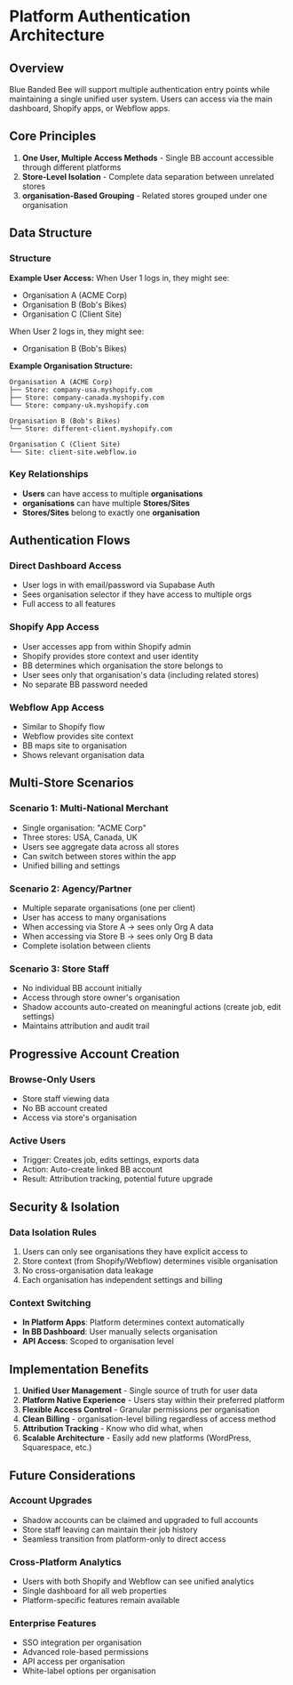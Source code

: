 # Platform Authentication Architecture

## Overview

Blue Banded Bee will support multiple authentication entry points while maintaining a single unified user system. Users can access via the main dashboard, Shopify apps, or Webflow apps.

## Core Principles

1. **One User, Multiple Access Methods** - Single BB account accessible through different platforms
2. **Store-Level Isolation** - Complete data separation between unrelated stores
3. **organisation-Based Grouping** - Related stores grouped under one organisation

## Data Structure

### Structure

**Example User Access:**
When User 1 logs in, they might see:

- Organisation A (ACME Corp)
- Organisation B (Bob's Bikes)
- Organisation C (Client Site)

When User 2 logs in, they might see:

- Organisation B (Bob's Bikes)

**Example Organisation Structure:**

```
Organisation A (ACME Corp)
├── Store: company-usa.myshopify.com
├── Store: company-canada.myshopify.com
└── Store: company-uk.myshopify.com

Organisation B (Bob's Bikes)
└── Store: different-client.myshopify.com

Organisation C (Client Site)
└── Site: client-site.webflow.io
```

### Key Relationships

- **Users** can have access to multiple **organisations**
- **organisations** can have multiple **Stores/Sites**
- **Stores/Sites** belong to exactly one **organisation**

## Authentication Flows

### Direct Dashboard Access

- User logs in with email/password via Supabase Auth
- Sees organisation selector if they have access to multiple orgs
- Full access to all features

### Shopify App Access

- User accesses app from within Shopify admin
- Shopify provides store context and user identity
- BB determines which organisation the store belongs to
- User sees only that organisation's data (including related stores)
- No separate BB password needed

### Webflow App Access

- Similar to Shopify flow
- Webflow provides site context
- BB maps site to organisation
- Shows relevant organisation data

## Multi-Store Scenarios

### Scenario 1: Multi-National Merchant

- Single organisation: "ACME Corp"
- Three stores: USA, Canada, UK
- Users see aggregate data across all stores
- Can switch between stores within the app
- Unified billing and settings

### Scenario 2: Agency/Partner

- Multiple separate organisations (one per client)
- User has access to many organisations
- When accessing via Store A → sees only Org A data
- When accessing via Store B → sees only Org B data
- Complete isolation between clients

### Scenario 3: Store Staff

- No individual BB account initially
- Access through store owner's organisation
- Shadow accounts auto-created on meaningful actions (create job, edit settings)
- Maintains attribution and audit trail

## Progressive Account Creation

### Browse-Only Users

- Store staff viewing data
- No BB account created
- Access via store's organisation

### Active Users

- Trigger: Creates job, edits settings, exports data
- Action: Auto-create linked BB account
- Result: Attribution tracking, potential future upgrade

## Security & Isolation

### Data Isolation Rules

1. Users can only see organisations they have explicit access to
2. Store context (from Shopify/Webflow) determines visible organisation
3. No cross-organisation data leakage
4. Each organisation has independent settings and billing

### Context Switching

- **In Platform Apps**: Platform determines context automatically
- **In BB Dashboard**: User manually selects organisation
- **API Access**: Scoped to organisation level

## Implementation Benefits

1. **Unified User Management** - Single source of truth for user data
2. **Platform Native Experience** - Users stay within their preferred platform
3. **Flexible Access Control** - Granular permissions per organisation
4. **Clean Billing** - organisation-level billing regardless of access method
5. **Attribution Tracking** - Know who did what, when
6. **Scalable Architecture** - Easily add new platforms (WordPress, Squarespace, etc.)

## Future Considerations

### Account Upgrades

- Shadow accounts can be claimed and upgraded to full accounts
- Store staff leaving can maintain their job history
- Seamless transition from platform-only to direct access

### Cross-Platform Analytics

- Users with both Shopify and Webflow can see unified analytics
- Single dashboard for all web properties
- Platform-specific features remain available

### Enterprise Features

- SSO integration per organisation
- Advanced role-based permissions
- API access per organisation
- White-label options per organisation
